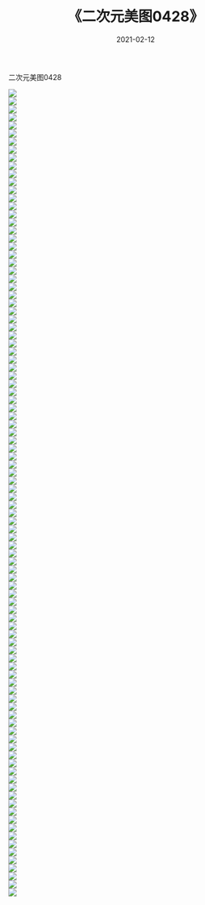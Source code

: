 ﻿---
layout: post
title:  《二次元美图0428》
date:   2021-02-12
img: http://imgx.orgx.ga/二次元/2021/二次元美图0428/000.jpg
categories: [美女, 清纯, 唯美]
---

二次元美图0428

 ![](http://imgx.orgx.ga/二次元/2021/二次元美图0428/001.jpg) <br>![](http://imgx.orgx.ga/二次元/2021/二次元美图0428/002.jpg) <br>![](http://imgx.orgx.ga/二次元/2021/二次元美图0428/003.jpg) <br>![](http://imgx.orgx.ga/二次元/2021/二次元美图0428/004.jpg) <br>![](http://imgx.orgx.ga/二次元/2021/二次元美图0428/005.jpg) <br>![](http://imgx.orgx.ga/二次元/2021/二次元美图0428/006.jpg) <br>![](http://imgx.orgx.ga/二次元/2021/二次元美图0428/007.jpg) <br>![](http://imgx.orgx.ga/二次元/2021/二次元美图0428/008.jpg) <br>![](http://imgx.orgx.ga/二次元/2021/二次元美图0428/009.jpg) <br>![](http://imgx.orgx.ga/二次元/2021/二次元美图0428/010.jpg) <br>![](http://imgx.orgx.ga/二次元/2021/二次元美图0428/011.jpg) <br>![](http://imgx.orgx.ga/二次元/2021/二次元美图0428/012.jpg) <br>![](http://imgx.orgx.ga/二次元/2021/二次元美图0428/013.jpg) <br>![](http://imgx.orgx.ga/二次元/2021/二次元美图0428/014.jpg) <br>![](http://imgx.orgx.ga/二次元/2021/二次元美图0428/015.jpg) <br>![](http://imgx.orgx.ga/二次元/2021/二次元美图0428/016.jpg) <br>![](http://imgx.orgx.ga/二次元/2021/二次元美图0428/017.jpg) <br>![](http://imgx.orgx.ga/二次元/2021/二次元美图0428/018.jpg) <br>![](http://imgx.orgx.ga/二次元/2021/二次元美图0428/019.jpg) <br>![](http://imgx.orgx.ga/二次元/2021/二次元美图0428/020.jpg) <br>![](http://imgx.orgx.ga/二次元/2021/二次元美图0428/021.jpg) <br>![](http://imgx.orgx.ga/二次元/2021/二次元美图0428/022.jpg) <br>![](http://imgx.orgx.ga/二次元/2021/二次元美图0428/023.jpg) <br>![](http://imgx.orgx.ga/二次元/2021/二次元美图0428/024.jpg) <br>![](http://imgx.orgx.ga/二次元/2021/二次元美图0428/025.jpg) <br>![](http://imgx.orgx.ga/二次元/2021/二次元美图0428/026.jpg) <br>![](http://imgx.orgx.ga/二次元/2021/二次元美图0428/027.jpg) <br>![](http://imgx.orgx.ga/二次元/2021/二次元美图0428/028.jpg) <br>![](http://imgx.orgx.ga/二次元/2021/二次元美图0428/029.jpg) <br>![](http://imgx.orgx.ga/二次元/2021/二次元美图0428/030.jpg) <br>![](http://imgx.orgx.ga/二次元/2021/二次元美图0428/031.jpg) <br>![](http://imgx.orgx.ga/二次元/2021/二次元美图0428/032.jpg) <br>![](http://imgx.orgx.ga/二次元/2021/二次元美图0428/033.jpg) <br>![](http://imgx.orgx.ga/二次元/2021/二次元美图0428/034.jpg) <br>![](http://imgx.orgx.ga/二次元/2021/二次元美图0428/035.jpg) <br>![](http://imgx.orgx.ga/二次元/2021/二次元美图0428/036.jpg) <br>![](http://imgx.orgx.ga/二次元/2021/二次元美图0428/037.jpg) <br>![](http://imgx.orgx.ga/二次元/2021/二次元美图0428/038.jpg) <br>![](http://imgx.orgx.ga/二次元/2021/二次元美图0428/039.jpg) <br>![](http://imgx.orgx.ga/二次元/2021/二次元美图0428/040.jpg) <br>![](http://imgx.orgx.ga/二次元/2021/二次元美图0428/041.jpg) <br>![](http://imgx.orgx.ga/二次元/2021/二次元美图0428/042.jpg) <br>![](http://imgx.orgx.ga/二次元/2021/二次元美图0428/043.jpg) <br>![](http://imgx.orgx.ga/二次元/2021/二次元美图0428/044.jpg) <br>![](http://imgx.orgx.ga/二次元/2021/二次元美图0428/045.jpg) <br>![](http://imgx.orgx.ga/二次元/2021/二次元美图0428/046.jpg) <br>![](http://imgx.orgx.ga/二次元/2021/二次元美图0428/047.jpg) <br>![](http://imgx.orgx.ga/二次元/2021/二次元美图0428/048.jpg) <br>![](http://imgx.orgx.ga/二次元/2021/二次元美图0428/049.jpg) <br>![](http://imgx.orgx.ga/二次元/2021/二次元美图0428/050.jpg) <br>![](http://imgx.orgx.ga/二次元/2021/二次元美图0428/051.jpg) <br>![](http://imgx.orgx.ga/二次元/2021/二次元美图0428/052.jpg) <br>![](http://imgx.orgx.ga/二次元/2021/二次元美图0428/053.jpg) <br>![](http://imgx.orgx.ga/二次元/2021/二次元美图0428/054.jpg) <br>![](http://imgx.orgx.ga/二次元/2021/二次元美图0428/055.jpg) <br>![](http://imgx.orgx.ga/二次元/2021/二次元美图0428/056.jpg) <br>![](http://imgx.orgx.ga/二次元/2021/二次元美图0428/057.jpg) <br>![](http://imgx.orgx.ga/二次元/2021/二次元美图0428/058.jpg) <br>![](http://imgx.orgx.ga/二次元/2021/二次元美图0428/059.jpg) <br>![](http://imgx.orgx.ga/二次元/2021/二次元美图0428/060.jpg) <br>![](http://imgx.orgx.ga/二次元/2021/二次元美图0428/061.jpg) <br>![](http://imgx.orgx.ga/二次元/2021/二次元美图0428/062.jpg) <br>![](http://imgx.orgx.ga/二次元/2021/二次元美图0428/063.jpg) <br>![](http://imgx.orgx.ga/二次元/2021/二次元美图0428/064.jpg) <br>![](http://imgx.orgx.ga/二次元/2021/二次元美图0428/065.jpg) <br>![](http://imgx.orgx.ga/二次元/2021/二次元美图0428/066.jpg) <br>![](http://imgx.orgx.ga/二次元/2021/二次元美图0428/067.jpg) <br>![](http://imgx.orgx.ga/二次元/2021/二次元美图0428/068.jpg) <br>![](http://imgx.orgx.ga/二次元/2021/二次元美图0428/069.jpg) <br>![](http://imgx.orgx.ga/二次元/2021/二次元美图0428/070.jpg) <br>![](http://imgx.orgx.ga/二次元/2021/二次元美图0428/071.jpg) <br>![](http://imgx.orgx.ga/二次元/2021/二次元美图0428/072.jpg) <br>![](http://imgx.orgx.ga/二次元/2021/二次元美图0428/073.jpg) <br>![](http://imgx.orgx.ga/二次元/2021/二次元美图0428/074.jpg) <br>![](http://imgx.orgx.ga/二次元/2021/二次元美图0428/075.jpg) <br>![](http://imgx.orgx.ga/二次元/2021/二次元美图0428/076.jpg) <br>![](http://imgx.orgx.ga/二次元/2021/二次元美图0428/077.jpg) <br>![](http://imgx.orgx.ga/二次元/2021/二次元美图0428/078.jpg) <br>![](http://imgx.orgx.ga/二次元/2021/二次元美图0428/079.jpg) <br>![](http://imgx.orgx.ga/二次元/2021/二次元美图0428/080.jpg) <br>![](http://imgx.orgx.ga/二次元/2021/二次元美图0428/081.jpg) <br>![](http://imgx.orgx.ga/二次元/2021/二次元美图0428/082.jpg) <br>![](http://imgx.orgx.ga/二次元/2021/二次元美图0428/083.jpg) <br>![](http://imgx.orgx.ga/二次元/2021/二次元美图0428/084.jpg) <br>![](http://imgx.orgx.ga/二次元/2021/二次元美图0428/085.jpg) <br>![](http://imgx.orgx.ga/二次元/2021/二次元美图0428/086.jpg) <br>![](http://imgx.orgx.ga/二次元/2021/二次元美图0428/087.jpg) <br>![](http://imgx.orgx.ga/二次元/2021/二次元美图0428/088.jpg) <br>![](http://imgx.orgx.ga/二次元/2021/二次元美图0428/089.jpg) <br>![](http://imgx.orgx.ga/二次元/2021/二次元美图0428/090.jpg) <br>![](http://imgx.orgx.ga/二次元/2021/二次元美图0428/091.jpg) <br>![](http://imgx.orgx.ga/二次元/2021/二次元美图0428/092.jpg) <br>![](http://imgx.orgx.ga/二次元/2021/二次元美图0428/093.jpg) <br>![](http://imgx.orgx.ga/二次元/2021/二次元美图0428/094.jpg) <br>![](http://imgx.orgx.ga/二次元/2021/二次元美图0428/095.jpg) <br>![](http://imgx.orgx.ga/二次元/2021/二次元美图0428/096.jpg) <br>![](http://imgx.orgx.ga/二次元/2021/二次元美图0428/097.jpg) <br>![](http://imgx.orgx.ga/二次元/2021/二次元美图0428/098.jpg) <br>![](http://imgx.orgx.ga/二次元/2021/二次元美图0428/099.jpg) <br>![](http://imgx.orgx.ga/二次元/2021/二次元美图0428/100.jpg) <br>